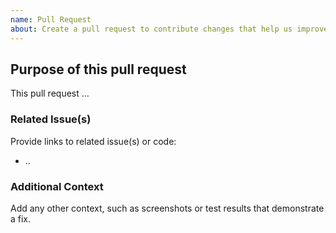 ```yaml
---
name: Pull Request
about: Create a pull request to contribute changes that help us improve
---
```


## Purpose of this pull request

This pull request ...

### Related Issue(s)

Provide links to related issue(s) or code:

- ..

### Additional Context

Add any other context, such as screenshots or test results that demonstrate a fix.

<!--
Thank you for taking the time to contribute to our documentation.

If you are fixing a GitHub issue, using the [GitHub keyword format](https://help.github.com/en/articles/closing-issues-using-keywords#closing-an-issue-in-a-different-repository) closes the issue when this pull request is merged. Example: `Fixes #1234`.

See [Contribution guidelines](contributing.md) for more information. -->

